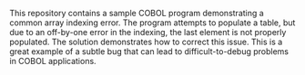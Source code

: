 This repository contains a sample COBOL program demonstrating a common array indexing error. The program attempts to populate a table, but due to an off-by-one error in the indexing, the last element is not properly populated.  The solution demonstrates how to correct this issue.  This is a great example of a subtle bug that can lead to difficult-to-debug problems in COBOL applications.
